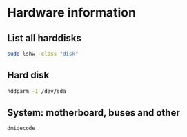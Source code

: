 # Hardware information

## List all harddisks
```bash
sudo lshw -class "disk"
```

## Hard disk
```bash
hddparm -I /dev/sda
```

## System: motherboard, buses and other
```bash
dmidecode
```
